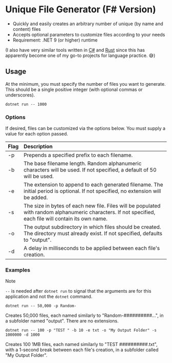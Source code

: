 # Unique File Generator (F# Version)

- Quickly and easily creates an arbitrary number of unique (by name and content) files
- Accepts optional parameters to customize files according to your needs
- Requirement: .NET 9 (or higher) runtime

(I also have very similar tools written in [C#](https://github.com/codeconscious/unique-file-generator-csharp) and [Rust](https://github.com/codeconscious/unique-file-generator-rust/) since this has apparently become one of my go-to projects for language practice. 😅)


## Usage

At the minimum, you must specify the number of files you want to generate. This should be a single positive integer (with optional commas or underscores).

```
dotnet run -- 1000
```

### Options

If desired, files can be customized via the options below. You must supply a value for each option passed.

Flag | Description
---- | :----
-p | Prepends a specified prefix to each filename.
-b | The base filename length. Random alphanumeric characters will be used. If not specified, a default of 50 will be used.
-e | The extension to append to each generated filename. The initial period is optional. If not specified, no extension will be added.
-s | The size in bytes of each new file. Files will be populated with random alphanumeric characters. If not specified, each file will contain its own name.
-o | The output subdirectory in which files should be created. The directory must already exist. If not specified, defaults to "output".
-d | A delay in milliseconds to be applied between each file's creation.

### Examples

> [!NOTE]
> `--` is needed after `dotnet run` to signal that the arguments are for this application and not the `dotnet` command.

```
dotnet run -- 50,000 -p Random-
```

Creates 50,000 files, each named similarly to "Random-##########...", in a subfolder named "output". There are no extensions.

```
dotnet run -- 100 -p "TEST " -b 10 -e txt -o "My Output Folder" -s 1000000 -d 1000
```

Creates 100 1MB files, each named similarly to "TEST ##########.txt", with a 1-second break between each file's creation, in a subfolder called "My Output Folder".
